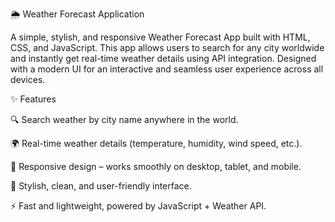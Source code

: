 🌦️ Weather Forecast Application

A simple, stylish, and responsive Weather Forecast App built with HTML, CSS, and JavaScript. This app allows users to search for any city worldwide and instantly get real-time weather details using API integration. Designed with a modern UI for an interactive and seamless user experience across all devices.

✨ Features

🔍 Search weather by city name anywhere in the world.

🌍 Real-time weather details (temperature, humidity, wind speed, etc.).

📱 Responsive design – works smoothly on desktop, tablet, and mobile.

🎨 Stylish, clean, and user-friendly interface.

⚡ Fast and lightweight, powered by JavaScript + Weather API.
